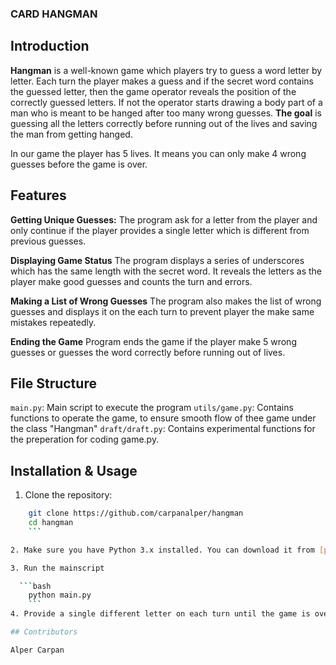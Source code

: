 ### CARD HANGMAN

## Introduction

**Hangman** is a well-known game which players try to guess a word letter by letter. 
Each turn the player makes a guess and if the secret word contains the guessed letter, then the game operator reveals the position of the correctly guessed letters. If not the operator starts drawing a body part of a man who is meant to be hanged after too many wrong guesses. 
**The goal** is guessing all the letters correctly before running out of the lives and saving the man from getting hanged.

In our game the player has 5 lives. It means you can only make 4 wrong guesses before the game is over. 

## Features

**Getting Unique Guesses:** The program ask for a letter from the player and only continue if the player provides a single letter which is different from previous guesses. 

**Displaying Game Status** The program displays a series of underscores which has the same length with the secret word. It reveals the letters as the player make good guesses and counts the turn and errors. 

**Making a List of Wrong Guesses** The program also makes the list of wrong guesses and displays it on the each turn to prevent player the make same mistakes repeatedly. 

**Ending the Game** Program ends the game if the player make 5 wrong guesses or guesses the word correctly before running out of lives.

## File Structure 

`main.py`: Main script to execute the program
`utils/game.py`: Contains functions to operate the game, to ensure smooth flow of thee game under the class "Hangman"
`draft/draft.py`: Contains experimental functions for the preperation for coding game.py. 

## Installation & Usage

1. Clone the repository: 

```bash
    git clone https://github.com/carpanalper/hangman
    cd hangman
    ```

2. Make sure you have Python 3.x installed. You can download it from [python.org](https://www.python.org/downloads/).

3. Run the mainscript 

  ```bash
    python main.py 
    ```
4. Provide a single different letter on each turn until the game is over and Follow the on-screen instructions. To play again run the mainscript again after the session.

## Contributors

Alper Carpan

